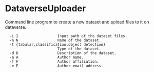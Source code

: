 # DataverseUploader

Command line program to create a new dataset and upload files to it on dataverse.

```
  -i I                  Input path of the dataset files.
  -n N                  Name of the dataset.
  -t {tabular,classification,object detection}
                        Type of the dataset.
  -d D                  Description of the dataset.
  -a A                  Author name.
  -f F                  Author affiliation.
  -e E                  Author email address.
```